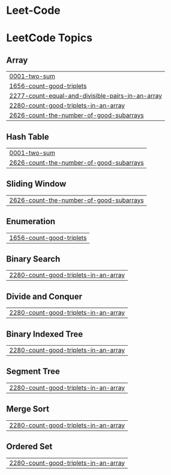 # Leet-Code
<!---LeetCode Topics Start-->
# LeetCode Topics
## Array
|  |
| ------- |
| [0001-two-sum](https://github.com/SwatiMishra-213/Leet-Code/tree/master/0001-two-sum) |
| [1656-count-good-triplets](https://github.com/SwatiMishra-213/Leet-Code/tree/master/1656-count-good-triplets) |
| [2277-count-equal-and-divisible-pairs-in-an-array](https://github.com/SwatiMishra-213/Leet-Code/tree/master/2277-count-equal-and-divisible-pairs-in-an-array) |
| [2280-count-good-triplets-in-an-array](https://github.com/SwatiMishra-213/Leet-Code/tree/master/2280-count-good-triplets-in-an-array) |
| [2626-count-the-number-of-good-subarrays](https://github.com/SwatiMishra-213/Leet-Code/tree/master/2626-count-the-number-of-good-subarrays) |
## Hash Table
|  |
| ------- |
| [0001-two-sum](https://github.com/SwatiMishra-213/Leet-Code/tree/master/0001-two-sum) |
| [2626-count-the-number-of-good-subarrays](https://github.com/SwatiMishra-213/Leet-Code/tree/master/2626-count-the-number-of-good-subarrays) |
## Sliding Window
|  |
| ------- |
| [2626-count-the-number-of-good-subarrays](https://github.com/SwatiMishra-213/Leet-Code/tree/master/2626-count-the-number-of-good-subarrays) |
## Enumeration
|  |
| ------- |
| [1656-count-good-triplets](https://github.com/SwatiMishra-213/Leet-Code/tree/master/1656-count-good-triplets) |
## Binary Search
|  |
| ------- |
| [2280-count-good-triplets-in-an-array](https://github.com/SwatiMishra-213/Leet-Code/tree/master/2280-count-good-triplets-in-an-array) |
## Divide and Conquer
|  |
| ------- |
| [2280-count-good-triplets-in-an-array](https://github.com/SwatiMishra-213/Leet-Code/tree/master/2280-count-good-triplets-in-an-array) |
## Binary Indexed Tree
|  |
| ------- |
| [2280-count-good-triplets-in-an-array](https://github.com/SwatiMishra-213/Leet-Code/tree/master/2280-count-good-triplets-in-an-array) |
## Segment Tree
|  |
| ------- |
| [2280-count-good-triplets-in-an-array](https://github.com/SwatiMishra-213/Leet-Code/tree/master/2280-count-good-triplets-in-an-array) |
## Merge Sort
|  |
| ------- |
| [2280-count-good-triplets-in-an-array](https://github.com/SwatiMishra-213/Leet-Code/tree/master/2280-count-good-triplets-in-an-array) |
## Ordered Set
|  |
| ------- |
| [2280-count-good-triplets-in-an-array](https://github.com/SwatiMishra-213/Leet-Code/tree/master/2280-count-good-triplets-in-an-array) |
<!---LeetCode Topics End-->